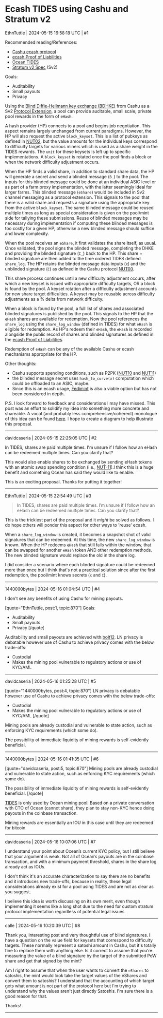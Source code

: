 # Ecash TIDES using Cashu and Stratum v2

EthnTuttle | 2024-05-15 16:58:18 UTC | #1

Recommended reading/References: 
- [Cashu ecash protocol](https://github.com/cashubtc/nuts)  
- [ecash Proof of Liabilities](https://gist.github.com/callebtc/ed5228d1d8cbaade0104db5d1cf63939)
- [Ocean TIDES](https://ocean.xyz/docs/tides)
- [Stratum v2 Spec](https://stratumprotocol.org/specification/) (Sv2)

Goals:
- Auditability
- Small payouts
- Privacy

Using the [Blind Diffie-Hellmann key exchange (BDHKE)](https://github.com/cashubtc/nuts/blob/6024402ff8bcbe511e3e689f6d85f5464ecc3982/00.md) from Cashu as a Sv2 [Protocol Extension](https://stratumprotocol.org/specification/03-Protocol-Overview/#34-protocol-extensions), a pool can provide auditable, small scale, private pool rewards in the form of `eHash`.

A hash provider (HP) connects to a pool and begins job negotiation. This aspect remains largely unchanged from current paradigms. However, the HP will also request the active `block_keyset`. This is a list of pubkeys as defined in [NUT02](https://github.com/cashubtc/nuts/blob/6024402ff8bcbe511e3e689f6d85f5464ecc3982/02.md), but the value amounts for the individual keys correspond to difficulty targets for various miners which is used as a share weight in the TIDES rewards. The `unit` for these keysets is left up to specific implementations. A `block_keyset` is rotated once the pool finds a block or when the network difficulty adjustment occurs. 

When the HP finds a valid share, in addition to standard share data, the HP will generate a secret and send a blinded message (`B_`) to the pool. The inputs for this blinded message could be done at an individual ASIC level or as part of a farm proxy implementation, with the latter seemingly ideal for larger farms. This blinded message (`eShare`) would be included in Sv2 channel messaging as a protocol extension. This signals to the pool that there is a valid share and requests a signature using the appropriate key from the active `block_keyset`. The same blinded message could be reused multiple times as long as special consideration is given on the pool/mint side for tallying these submissions. Reuse of blinded messages may be necessary during implementation if computing these blinded messages is too costly for a given HP, otherwise a new blinded message should suffice and lower complexity.

When the pool receives an `eShare`, it first validates the share itself, as usual. Once validated, the pool signs the blinded message, completing the DHKE and providing the blinded signature (`C_`) back to the HP. This share + blinded signature are then added to the time ordered TIDES defined `share_log`. The HP retains the blinded message data inputs (`x`) and the unblinded signature (`C`) as defined in the Cashu protocol [NUT00](https://github.com/cashubtc/nuts/blob/6024402ff8bcbe511e3e689f6d85f5464ecc3982/00.md). 

This share process continues until a new difficulty adjustment occurs, after which a new keyset is issued with appropriate difficulty targets, OR a block is found by the pool. A keyset rotation after a difficulty adjustment accounts for new share target difficulties. A keyset may be reusable across difficulty adjustments as a % delta from network difficulty.

When a block is found by the pool, a full list of shares and associated blinded signatures is published by the pool. This signals to the HP that the `eHash` shares are available for redemption. Now the pool references the `share_log` using the `share_log_window` (defined in TIDES) for what `eHash` is eligible for redemption. As HP's redeem their `eHash`, the `eHash` is recorded alongside the public record of shares and blinded signatures as defined in the [ecash Proof of Liabilities](https://gist.github.com/callebtc/ed5228d1d8cbaade0104db5d1cf63939). 

Redemption of `eHash` can be any of the available Cashu or ecash mechanisms appropriate for the HP.

Other thoughts:
- Cashu supports spending conditions, such as P2PK ([NUT10](https://github.com/cashubtc/nuts/blob/6024402ff8bcbe511e3e689f6d85f5464ecc3982/10.md) and [NUT11](https://github.com/cashubtc/nuts/blob/6024402ff8bcbe511e3e689f6d85f5464ecc3982/11.md))
- the blinded message secret uses `hash_to_curve(x)` computation which could be offloaded to an ASIC, maybe.
- Since this is an ecash usage, [Fedimint](https://fedimint.org/) is also a viable option but has not been considered in depth.

P.S.
I look forward to feedback and considerations I may have missed. This post was an effort to solidify my idea into something more concrete and shareable. A vocal (and probably less comprehensive/coherent) monologue of this idea can be found [here](https://fountain.fm/episode/zfEPkjPmQd8rD2cxq5tR). I hope to create a diagram to help illustrate this proposal.

-------------------------

davidcaseria | 2024-05-15 22:25:05 UTC | #2

In TIDES, shares are paid multiple times. I'm unsure if I follow how an eHash can be redeemed multiple times. Can you clarify that?

This would also enable shares to be exchanged by sending eHash tokens with an atomic swap spending condition (i.e., [NUT-11](https://github.com/cashubtc/nuts/blob/6024402ff8bcbe511e3e689f6d85f5464ecc3982/11.md)).I think this is a huge benefit and something Ocean has said they would like to enable.

This is an exciting proposal. Thanks for putting it together!

-------------------------

EthnTuttle | 2024-05-15 22:54:49 UTC | #3

> In TIDES, shares are paid multiple times. I’m unsure if I follow how an eHash can be redeemed multiple times. Can you clarify that?

This is the trickiest part of the proposal and it *might* be solved as follows. I do hope others will ponder this aspect for other ways to 'reuse' ecash.

When a `share_log_window` is created, it becomes a snapshot shot of valid signatures that can be redeemed. At this time, the new `share_log_window` is known. When the HP redeems `eHash` that still falls within the window, that can be swapped for another `eHash` token AND other redemption methods. The new blinded signature would replace the old in the share log.

I did consider a scenario where each blinded signature could be redeemed more than once but I think that's not a practical solution since after the first redemption, the pool/mint knows secrets (`x` and `C`).

-------------------------

1440000bytes | 2024-05-16 01:04:54 UTC | #4

I don't see any benefits of using Cashu for mining payouts.

[quote="EthnTuttle, post:1, topic:870"]
Goals:

* Auditability
* Small payouts
* Privacy
[/quote]

Auditability and small payouts are achieved with [bolt12](https://ocean.xyz/docs/lightning). LN privacy is debatable however use of Cashu to achieve privacy comes with the below trade-offs:

- Custodial
- Makes the mining pool vulnerable to regulatory actions or use of KYC/AML

-------------------------

davidcaseria | 2024-05-16 01:25:28 UTC | #5

[quote="1440000bytes, post:4, topic:870"]
LN privacy is debatable however use of Cashu to achieve privacy comes with the below trade-offs:

* Custodial
* Makes the mining pool vulnerable to regulatory actions or use of KYC/AML
[/quote]

Mining pools are already custodial and vulnerable to state action, such as enforcing KYC requirements (which some do).

The possibility of immediate liquidity of mining rewards is self-evidently beneficial.

-------------------------

1440000bytes | 2024-05-16 01:41:35 UTC | #6

[quote="davidcaseria, post:5, topic:870"]
Mining pools are already custodial and vulnerable to state action, such as enforcing KYC requirements (which some do).

The possibility of immediate liquidity of mining rewards is self-evidently beneficial.
[/quote]

[TIDES](https://bitcoin.stackexchange.com/questions/120719/how-does-ocean-s-tides-payout-scheme-work) is only used by Ocean mining pool. Based on a private conversation with CTO of Ocean (cannot share), they plan to stay non-KYC hence doing payouts in the coinbase transaction.

Mining rewards are essentially an IOU in this case until they are redeemed for bitcoin.

-------------------------

davidcaseria | 2024-05-16 10:07:06 UTC | #7

I understand your point about Ocean’s current KYC policy, but I still believe that your argument is weak. Not all of Ocean’s payouts are in the coinbase transaction, and with a minimum payment threshold, shares in the share log already act as IOUs.

I don't think it's an accurate characterization to say there are no benefits and it introduces new trade-offs, because in reality, these legal considerations already exist for a pool using TIDES and are not as clear as you suggest.

I believe this idea is worth discussing on its own merit, even though implementing it seems like a long shot due to the need for custom stratum protocol implementation regardless of potential legal issues.

-------------------------

calle | 2024-05-16 10:20:39 UTC | #8

Thank you, interesting post and very thoughtful use of blind signatures. I have a question on the value field for keysets that correspond to difficulty targets. These normally represent a satoshi amount in Cashu, but it's totally fine to replace them with anything else. Is it correct to assume that you're measuring the value of a blind signature by the target of the submitted PoW share and get that signed by the mint? 

Am I right to assume that when the user wants to convert the `eShares` to satoshis, the mint would look take the target values of the eShares and convert them to satoshis? I understand that the accounting of which target gets what amount is not part of the protocol here but I'm trying to understand why the values aren't just directly Satoshis. I'm sure there is a good reason for that.

Thanks!

-------------------------

